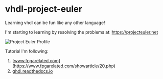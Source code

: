 # vhdl-project-euler

Learning vhdl can be fun like any other language!

I'm starting to learning by resolving the problems at: https://projecteuler.net

![Project Euler Profile](https://projecteuler.net/profile/vhdl_ebe.png)

Tutorial I'm following:

1. [www.fpgarelated.com](https://www.fpgarelated.com/showarticle/20.php)
2. [ghdl.readthedocs.io](http://ghdl.readthedocs.io/en/latest/using/QuickStartGuide.html)
